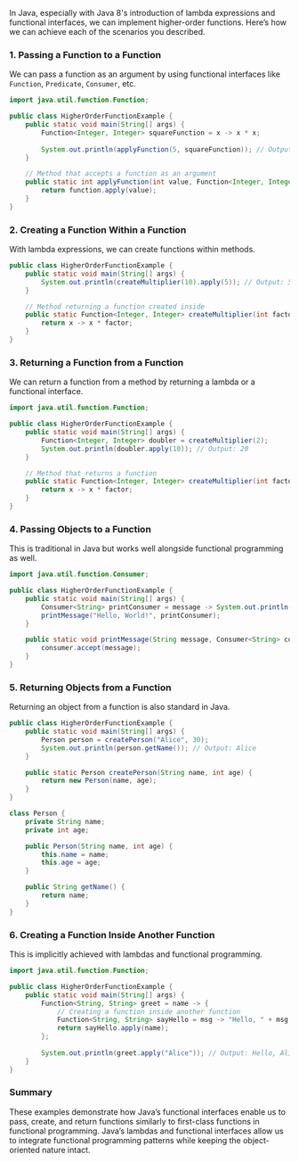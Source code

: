 In Java, especially with Java 8's introduction of lambda expressions and functional interfaces, we can implement higher-order functions. Here’s how we can achieve each of the scenarios you described.

### 1. **Passing a Function to a Function**

We can pass a function as an argument by using functional interfaces like `Function`, `Predicate`, `Consumer`, etc.

```java
import java.util.function.Function;

public class HigherOrderFunctionExample {
    public static void main(String[] args) {
        Function<Integer, Integer> squareFunction = x -> x * x;
        
        System.out.println(applyFunction(5, squareFunction)); // Output: 25
    }

    // Method that accepts a function as an argument
    public static int applyFunction(int value, Function<Integer, Integer> function) {
        return function.apply(value);
    }
}
```

### 2. **Creating a Function Within a Function**

With lambda expressions, we can create functions within methods.

```java
public class HigherOrderFunctionExample {
    public static void main(String[] args) {
        System.out.println(createMultiplier(10).apply(5)); // Output: 50
    }

    // Method returning a function created inside
    public static Function<Integer, Integer> createMultiplier(int factor) {
        return x -> x * factor;
    }
}
```

### 3. **Returning a Function from a Function**

We can return a function from a method by returning a lambda or a functional interface.

```java
import java.util.function.Function;

public class HigherOrderFunctionExample {
    public static void main(String[] args) {
        Function<Integer, Integer> doubler = createMultiplier(2);
        System.out.println(doubler.apply(10)); // Output: 20
    }

    // Method that returns a function
    public static Function<Integer, Integer> createMultiplier(int factor) {
        return x -> x * factor;
    }
}
```

### 4. **Passing Objects to a Function**

This is traditional in Java but works well alongside functional programming as well.

```java
import java.util.function.Consumer;

public class HigherOrderFunctionExample {
    public static void main(String[] args) {
        Consumer<String> printConsumer = message -> System.out.println(message);
        printMessage("Hello, World!", printConsumer);
    }

    public static void printMessage(String message, Consumer<String> consumer) {
        consumer.accept(message);
    }
}
```

### 5. **Returning Objects from a Function**

Returning an object from a function is also standard in Java.

```java
public class HigherOrderFunctionExample {
    public static void main(String[] args) {
        Person person = createPerson("Alice", 30);
        System.out.println(person.getName()); // Output: Alice
    }

    public static Person createPerson(String name, int age) {
        return new Person(name, age);
    }
}

class Person {
    private String name;
    private int age;

    public Person(String name, int age) {
        this.name = name;
        this.age = age;
    }

    public String getName() {
        return name;
    }
}
```

### 6. **Creating a Function Inside Another Function**

This is implicitly achieved with lambdas and functional programming.

```java
import java.util.function.Function;

public class HigherOrderFunctionExample {
    public static void main(String[] args) {
        Function<String, String> greet = name -> {
            // Creating a function inside another function
            Function<String, String> sayHello = msg -> "Hello, " + msg;
            return sayHello.apply(name);
        };
        
        System.out.println(greet.apply("Alice")); // Output: Hello, Alice
    }
}
```

### Summary
These examples demonstrate how Java’s functional interfaces enable us to pass, create, and return functions similarly to first-class functions in functional programming. Java’s lambdas and functional interfaces allow us to integrate functional programming patterns while keeping the object-oriented nature intact.